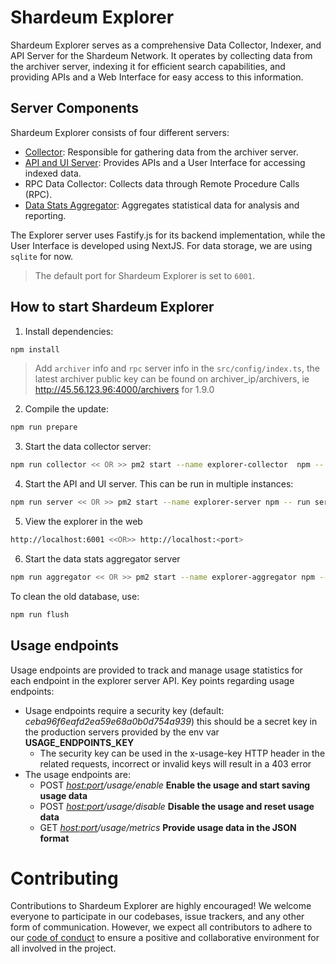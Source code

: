 # Shardeum Explorer

Shardeum Explorer serves as a comprehensive Data Collector, Indexer, and API Server for the Shardeum Network. It operates by collecting data from the archiver server, indexing it for efficient search capabilities, and providing APIs and a Web Interface for easy access to this information.

## Server Components
Shardeum Explorer consists of four different servers:

- [Collector](./src/collector.ts): Responsible for gathering data from the archiver server.
- [API and UI Server](./src/server.ts): Provides APIs and a User Interface for accessing indexed data.
- RPC Data Collector: Collects data through Remote Procedure Calls (RPC).
- [Data Stats Aggregator](./src/aggregator.ts): Aggregates statistical data for analysis and reporting.

The Explorer server uses Fastify.js for its backend implementation, while the User Interface is developed using NextJS. For data storage, we are using `sqlite` for now. 

> The default port for Shardeum Explorer is set to `6001`.

## How to start Shardeum Explorer

1. Install dependencies:

```bash
npm install
```

> Add `archiver` info and `rpc` server info in the `src/config/index.ts`, the latest archiver public key can be found on archiver_ip/archivers, ie http://45.56.123.96:4000/archivers for 1.9.0

2. Compile the update:

```bash
npm run prepare
```

3. Start the data collector server:

```bash
npm run collector << OR >> pm2 start --name explorer-collector  npm -- run collector
```

4. Start the API and UI server. This can be run in multiple instances:

```bash
npm run server << OR >> pm2 start --name explorer-server npm -- run server <port>
```

5. View the explorer in the web

```bash
http://localhost:6001 <<OR>> http://localhost:<port>
```

6. Start the data stats aggregator server

```bash
npm run aggregator << OR >> pm2 start --name explorer-aggregator npm -- run aggregator
```

To clean the old database, use:

```bash
npm run flush
```

## Usage endpoints

Usage endpoints are provided to track and manage usage statistics for each endpoint in the explorer server API. Key points regarding usage endpoints:

- Usage endpoints require a security key (default: *ceba96f6eafd2ea59e68a0b0d754a939*) this should be a secret key in the production servers provided by the env var **USAGE_ENDPOINTS_KEY**
   - The security key can be used in the x-usage-key HTTP header in the related requests, incorrect or invalid keys will result in a 403 error
- The usage endpoints are:
    - POST *<host:port>/usage/enable*       **Enable the usage and start saving usage data**
    - POST *<host:port>/usage/disable*      **Disable the usage and reset usage data**
    - GET *<host:port>/usage/metrics*       **Provide usage data in the JSON format**

# Contributing

Contributions to Shardeum Explorer are highly encouraged! We welcome everyone to participate in our codebases, issue trackers, and any other form of communication. However, we expect all contributors to adhere to our [code of conduct](./CODE_OF_CONDUCT.md) to ensure a positive and collaborative environment for all involved in the project.
